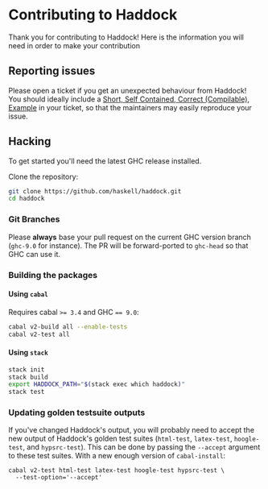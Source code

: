 # Contributing to Haddock

Thank you for contributing to Haddock! Here is the information you will need in
order to make your contribution

## Reporting issues

Please open a ticket if you get an unexpected behaviour from Haddock!  
You should ideally include a [Short, Self Contained, Correct (Compilable), Example][SSCCE]
in your ticket, so that the maintainers may easily reproduce your issue.

## Hacking

To get started you'll need the latest GHC release installed.

Clone the repository:

```bash
git clone https://github.com/haskell/haddock.git
cd haddock
```

### Git Branches

Please **always** base your pull request on the current GHC version branch
(`ghc-9.0` for instance). The PR will be forward-ported to `ghc-head`
so that GHC can use it.

### Building the packages

#### Using `cabal`

Requires cabal `>= 3.4` and GHC `== 9.0`:

```bash
cabal v2-build all --enable-tests
cabal v2-test all
```

#### Using `stack`

```bash
stack init
stack build
export HADDOCK_PATH="$(stack exec which haddock)"
stack test
```

### Updating golden testsuite outputs

If you've changed Haddock's output, you will probably need to accept the new
output of Haddock's golden test suites (`html-test`, `latex-test`,
`hoogle-test`, and `hypsrc-test`). This can be done by passing the `--accept`
argument to these test suites. With a new enough version of `cabal-install`:

```
cabal v2-test html-test latex-test hoogle-test hypsrc-test \
  --test-option='--accept'
```


[SSCCE]: http://sscce.org/

